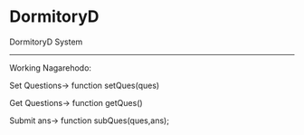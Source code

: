 # DormitoryD
DormitoryD System

***

Working Nagarehodo:

Set Questions-> function setQues(ques)

Get Questions-> function getQues()

Submit ans-> function subQues(ques,ans);